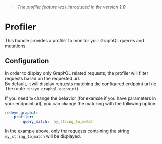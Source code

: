 > _The profiler feature was introduced in the version **1.0**_

# Profiler

This bundle provides a profiler to monitor your GraphQL queries and mutations.

## Configuration

In order to display only GraphQL related requests, the profiler will filter requests based on the requested url.  
By default, it will display requests matching the configured endpoint url (ie. The route `redeye_graphql_endpoint`).  

If you need to change the behavior (for example if you have parameters in your endpoint url), you can change the matching with the following option:

```yaml
redeye_graphql:
    profiler:
        query_match:  my_string_to_match
```

In the example above, only the requests containing the string `my_string_to_match` will be displayed.  
